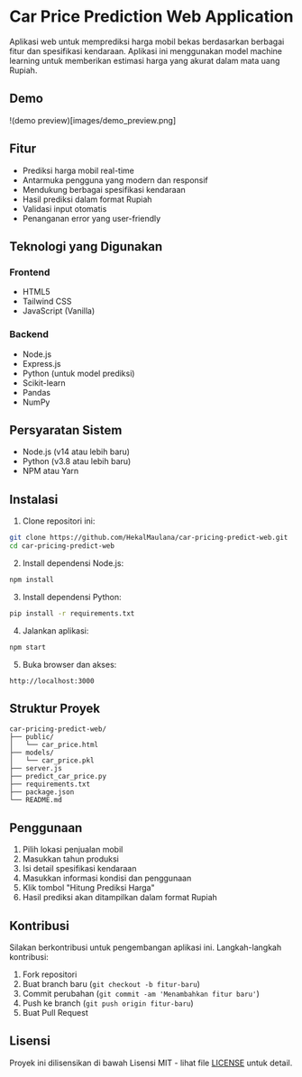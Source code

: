 # Car Price Prediction Web Application

Aplikasi web untuk memprediksi harga mobil bekas berdasarkan berbagai fitur dan spesifikasi kendaraan. Aplikasi ini menggunakan model machine learning untuk memberikan estimasi harga yang akurat dalam mata uang Rupiah.

## Demo
!(demo preview)[images/demo_preview.png]

## Fitur

- Prediksi harga mobil real-time
- Antarmuka pengguna yang modern dan responsif
- Mendukung berbagai spesifikasi kendaraan
- Hasil prediksi dalam format Rupiah
- Validasi input otomatis
- Penanganan error yang user-friendly

## Teknologi yang Digunakan

### Frontend
- HTML5
- Tailwind CSS
- JavaScript (Vanilla)

### Backend
- Node.js
- Express.js
- Python (untuk model prediksi)
- Scikit-learn
- Pandas
- NumPy

## Persyaratan Sistem

- Node.js (v14 atau lebih baru)
- Python (v3.8 atau lebih baru)
- NPM atau Yarn

## Instalasi

1. Clone repositori ini:
```bash
git clone https://github.com/HekalMaulana/car-pricing-predict-web.git
cd car-pricing-predict-web
```

2. Install dependensi Node.js:
```bash
npm install
```

3. Install dependensi Python:
```bash
pip install -r requirements.txt
```

4. Jalankan aplikasi:
```bash
npm start
```

5. Buka browser dan akses:
```
http://localhost:3000
```

## Struktur Proyek

```
car-pricing-predict-web/
├── public/
│   └── car_price.html
├── models/
│   └── car_price.pkl
├── server.js
├── predict_car_price.py
├── requirements.txt
├── package.json
└── README.md
```

## Penggunaan

1. Pilih lokasi penjualan mobil
2. Masukkan tahun produksi
3. Isi detail spesifikasi kendaraan
4. Masukkan informasi kondisi dan penggunaan
5. Klik tombol "Hitung Prediksi Harga"
6. Hasil prediksi akan ditampilkan dalam format Rupiah

## Kontribusi

Silakan berkontribusi untuk pengembangan aplikasi ini. Langkah-langkah kontribusi:

1. Fork repositori
2. Buat branch baru (`git checkout -b fitur-baru`)
3. Commit perubahan (`git commit -am 'Menambahkan fitur baru'`)
4. Push ke branch (`git push origin fitur-baru`)
5. Buat Pull Request

## Lisensi

Proyek ini dilisensikan di bawah Lisensi MIT - lihat file [LICENSE](LICENSE) untuk detail.